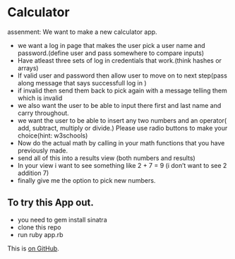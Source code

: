 # Calculator 

assenment:
We want to make a new calculator app.
- we want a log in page that makes the user pick a user name and password.(define user and pass somewhere to compare inputs)
- Have atleast three sets of log in credentials that work.(think hashes or arrays)
- If valid user and password then allow user to move on to next step(pass along message that says successfull log in )
- if invalid then send them back to pick again with a message telling them which is invalid
- we also want the user to be able to input there first and last name and carry throughout.
- we want the user to be able to insert any two numbers and an operator( add, subtract, multiply or divide.) Please use radio buttons to make your choice(hint: w3schools)
- Now do the actual math by calling in your math functions that you have previously made.
- send all of this into a results view (both numbers and results)
- In your view i want to see something like 2 + 7 = 9 (i don’t want to see 2 addition 7)
- finally give me  the option to pick new numbers.
 


## To try this App out.
* you need to gem install sinatra
* clone this repo
* run ruby app.rb

This is [on GitHub](https://github.com/billyjack1988/personal_homework).
